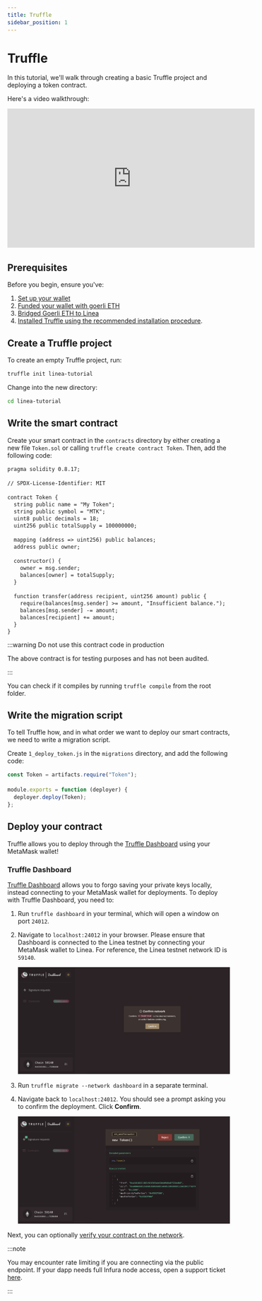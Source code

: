 ```yaml
---
title: Truffle
sidebar_position: 1
---
```


# Truffle

In this tutorial, we'll walk through creating a basic Truffle project and deploying a token contract.

Here's a video walkthrough:

<iframe width="560" height="315" src="https://www.youtube.com/embed/p0nFsVVvNvQ" title="YouTube video player" frameborder="0" allow="accelerometer; autoplay; clipboard-write; encrypted-media; gyroscope; picture-in-picture; web-share" allowfullscreen></iframe>

## Prerequisites

Before you begin, ensure you've:

1. [Set up your wallet](../../../use-linea/set-up-your-wallet.md)
1. [Funded your wallet with goerli ETH](../..//docs/use-linea/fund.md)
1. [Bridged Goerli ETH to Linea](../../../use-linea/bridge-funds.md)
1. [Installed Truffle using the recommended installation procedure](https://trufflesuite.com/docs/truffle/how-to/install/).

## Create a Truffle project

To create an empty Truffle project, run:

```bash
truffle init linea-tutorial
```

Change into the new directory:

```bash
cd linea-tutorial
```

## Write the smart contract

Create your smart contract in the `contracts` directory by either creating a new file `Token.sol` or calling `truffle create contract Token`. Then, add the following code:

```sol
pragma solidity 0.8.17;

// SPDX-License-Identifier: MIT

contract Token {
  string public name = "My Token";
  string public symbol = "MTK";
  uint8 public decimals = 18;
  uint256 public totalSupply = 100000000;

  mapping (address => uint256) public balances;
  address public owner;

  constructor() {
    owner = msg.sender;
    balances[owner] = totalSupply;
  }

  function transfer(address recipient, uint256 amount) public {
    require(balances[msg.sender] >= amount, "Insufficient balance.");
    balances[msg.sender] -= amount;
    balances[recipient] += amount;
  }
}
```

:::warning Do not use this contract code in production

The above contract is for testing purposes and has not been audited.

:::

You can check if it compiles by running `truffle compile` from the root folder.

## Write the migration script

To tell Truffle how, and in what order we want to deploy our smart contracts, we need to write a migration script.

Create `1_deploy_token.js` in the `migrations` directory, and add the following code:

```javascript
const Token = artifacts.require("Token");

module.exports = function (deployer) {
  deployer.deploy(Token);
};
```

## Deploy your contract

Truffle allows you to deploy through the [Truffle Dashboard](#truffle-dashboard) using your MetaMask wallet!

### Truffle Dashboard

[Truffle Dashboard](https://trufflesuite.com/docs/truffle/how-to/use-the-truffle-dashboard/) allows you to forgo saving your private keys locally, instead connecting to your MetaMask wallet for deployments. To deploy with Truffle Dashboard, you need to:

1. Run `truffle dashboard` in your terminal, which will open a window on port `24012`.
1. Navigate to `localhost:24012` in your browser. Please ensure that Dashboard is connected to the Linea testnet by connecting your MetaMask wallet to Linea. For reference, the Linea testnet network ID is `59140`.

   ![confirm network](../../../assets/dashboard_network.png)

1. Run `truffle migrate --network dashboard` in a separate terminal.
1. Navigate back to `localhost:24012`. You should see a prompt asking you to confirm the deployment. Click **Confirm**.

   ![confirm deployment](../../../assets/dashboard_deploy.png)

<!-- ### truffle-config.js

You can deploy with Truffle using the command line, by specifying the Linea in `truffle-config.js`. To do so, you need to:

1. Create a `.env` file in the root folder with your wallet's mnemonic.

   ```
   MNEMONIC=<MNEMONIC>
   ```

   :::warning

   Please do not check your keys into source control. We recommend adding `.env` to your `.gitignore`

   :::

1. Download `dotenv` and `@truffle/hdwallet-provider`
   ```
   npm i -D dotenv
   npm i -D @truffle/hdwallet-provider
   ```
1. Add the Linea testnet to your `truffle-config.js` file:

   ```javascript
   require("dotenv").config();
   const { MNEMONIC } = process.env;

   const HDWalletProvider = require("@truffle/hdwallet-provider");

   module.exports = {
     networks: {
       linea: {
         provider: () => {
           return new HDWalletProvider(
             MNEMONIC,
             `https://rpc.goerli.linea.build/`,
           );
         },
         network_id: "59140",
       },
     },
     // ... rest of truffle-config.js
   };
   ```

1. Call `truffle migrate --network linea` from the CLI. Your output should look similar to the following:

   ```bash
   Compiling your contracts...
   ===========================
   > Everything is up to date, there is nothing to compile.

   Starting migrations...
   ======================
   > Network name:    'linea'
   > Network id:      59140
   > Block gas limit: 30000000 (0x1c9c380)

   1_deploy_token.js
   =================

     Deploying 'Token'
     -----------------
     > transaction hash:    0x412d58eaf4cc387fe1efa52b105f6fadac36db934b1617d04eaefc1947197525
     > Blocks: 0            Seconds: 0
     > contract address:    0x33b4D321Fc300E4f402820052EFA0958272D2AE5
     > block number:        143419
     > block timestamp:     1677366505
     > account:             YOUR_ACCOUNT_NUMBER
     > balance:             0.088400819995522296
     > gas used:            639672 (0x9c2b8)
     > gas price:           2.500000007 gwei
     > value sent:          0 ETH
     > total cost:          0.001599180004477704 ETH

     > Saving artifacts
     -------------------------------------
     > Total cost:     0.001599180004477704 ETH

   Summary
   =======
   > Total deployments:   1
   > Final cost:          0.001599180004477704 ETH
   ``` -->

Next, you can optionally [verify your contract on the network](../verify-smart-contract/truffle.md).

:::note

You may encounter rate limiting if you are connecting via the public endpoint. If your dapp needs full Infura node access, open a support ticket [here](https://support.infura.io/hc/en-us/articles/15116941373979).

:::
